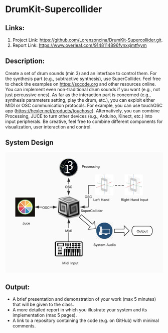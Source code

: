 # DrumKit-Supercollider

## Links:
1. Project Link: https://github.com/Lorenzoncina/DrumKit-Supercollider.git.
2. Report Link: https://www.overleaf.com/9148114896fvnxxjmtfyym

## Description:
Create a set of drum sounds (min 3) and an interface to control them.
For the synthesis part (e.g., subtractive synthesis), use SuperCollider. Feel free to check
the examples on https://sccode.org and other resources online. You can implement even
non-traditional drum sounds if you want (e.g., not just percussive ones).
As far as the interaction part is concerned (e.g., synthesis parameters setting, play the drum,
etc.), you can exploit either MIDI or OSC communication protocols. For example, you can
use touchOSC app (https://hexler.net/products/touchosc). Alternatively, you can combine
Processing, JUCE to turn other devices (e.g., Arduino, Kinect, etc.) into input peripherals.
Be creative, feel free to combine different components for visualization, user interaction and
control.

## System Design
![System Diagram](docs/images/flow.png)


## Output:
- A brief presentation and demonstration of your work (max 5 minutes) that will be
given to the class.
- A more detailed report in which you illustrate your system and its implementation
(max 5 pages).
- A link to a repository containing the code (e.g. on GitHub) with minimal comments.

